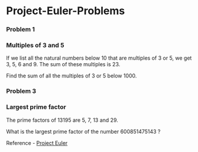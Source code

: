 # Project-Euler-Problems 

### Problem 1  

### Multiples of 3 and 5 

If we list all the natural numbers below 10 that are multiples of 3 or 5, we get 3, 5, 6 and 9. The sum of these multiples is 23.

Find the sum of all the multiples of 3 or 5 below 1000. 


### Problem 3

### Largest prime factor
 
The prime factors of 13195 are 5, 7, 13 and 29.

What is the largest prime factor of the number 600851475143 ? 

Reference - [Project Euler](https://projecteuler.net/problem=1) 
